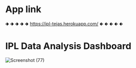 # App link	
 🢂 🢂 🢂 🢂 🢂 https://ipl-tejas.herokuapp.com/ 🢀 🢀 🢀 🢀 🢀


# IPL Data Analysis Dashboard 
 
 
![Screenshot (77)](https://user-images.githubusercontent.com/97099106/160073637-5d6316ac-4327-4ea0-8aa1-5c459ce802bd.png)


